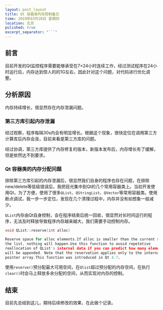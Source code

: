 ```yaml
---
layout: post_layout
title: Qt 容器类内存控制备忘
time: 2019年03月28日 星期四
location: 北京
pulished: true
excerpt_separator: "```"
---
```


## 前言
目前开发的Qt监控程序需要能够承受在7×24小时连续工作，经过测试程序在24小时运行后，内存达到惊人的的1G左右，因此针对这个问题，对代码进行优化调整。

## 分析原因
内存持续增长，很显然存在内存泄漏问题。

### 第三方库引起内存泄漏

经过观察，程序每隔30s内会有明显增长。根据这个现象，很快定位在调用第三方计算库后内存会涨，目前来看是第三方库的问题。

经过协调，第三方库提供了内存修复的版本，新版本发布后，内存增长有了缓解，但是依然达不到要求。

### Qt 容器类的内存分配问题

排除第三方库引起的内存泄漏后，很显然我们自身的程序也存在问题，在排除new/delete等低级错误后，我把目光集中到Qt的几个常用容器类上。当初开发使用Qt，为了方便，使用了很多<code>QList</code>、<code>QStringList</code>、<code>QVector</code>等常用容器类。使用断点调试，我一步一步定位，发现在几个清理过程中，内存并没有如想象一般减少。

<code>QList</code>内存由Qt自身控制，会在程序结束后统一回收，很显然对长时间运行的程序，无法及时释放导致程序内存越来越大，我们需要手动控制内存。

```C
void QList::reserve(int alloc)

Reserve space for alloc elements.If alloc is smaller than the current size of 
the list, nothing will happen.Use this function to avoid repetetive 
reallocation of QList's internal data if you can predict how many elements 
will be appended. Note that the reservation applies only to the internal 
pointer array.This function was introduced in Qt 4.7.
```

使用<code>reserve()</code>预分配最大可用空间，在<code>Qlist</code>超过预分配的内存空间，在执行<code>clear()</code>时会马上释放多余分配的空间，从而实现对内存的控制。

## 结束
目前先总结到这儿，期待后续修改的效果，在此做个记录。
